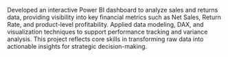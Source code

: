 Developed an interactive Power BI dashboard to analyze sales and returns data, providing visibility into key financial metrics such as Net Sales, Return Rate, and product-level profitability. Applied data modeling, DAX, and visualization techniques to support performance tracking and variance analysis. This project reflects core skills in transforming raw data into actionable insights for strategic decision-making.
